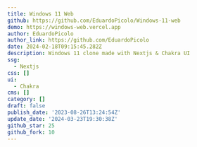 ```yaml
---
title: Windows 11 Web
github: https://github.com/EduardoPicolo/Windows-11-web
demo: https://windows-web.vercel.app
author: EduardoPicolo
author_link: https://github.com/EduardoPicolo
date: 2024-02-18T09:15:45.282Z
description: Windows 11 clone made with Nextjs & Chakra UI
ssg:
  - Nextjs
css: []
ui:
  - Chakra
cms: []
category: []
draft: false
publish_date: '2023-08-26T13:24:54Z'
update_date: '2024-03-23T19:30:38Z'
github_star: 25
github_fork: 10
---
```

